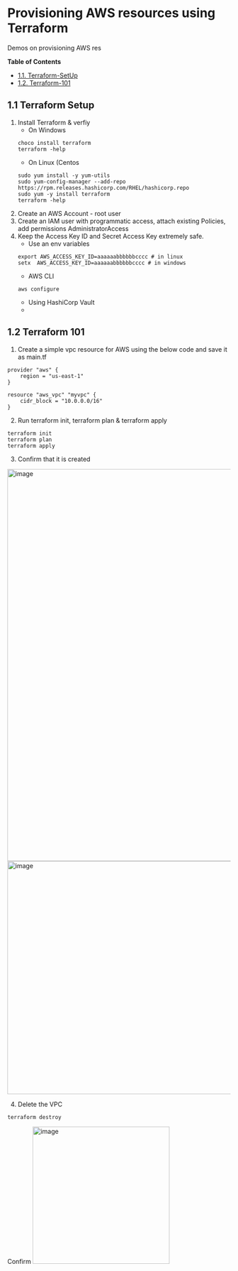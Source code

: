 # Provisioning AWS resources using Terraform
Demos on provisioning AWS res

**Table of Contents**
- [1.1. Terraform-SetUp](#11-Terraform-Setup)
- [1.2. Terraform-101](#12-Terraform-101)



## 1.1 Terraform Setup
1. Install Terraform & verfiy
   - On Windows
   ```
   choco install terraform
   terraform -help
   ```
   - On Linux (Centos
   ```
   sudo yum install -y yum-utils
   sudo yum-config-manager --add-repo https://rpm.releases.hashicorp.com/RHEL/hashicorp.repo
   sudo yum -y install terraform
   terraform -help
   ```
2. Create an AWS Account - root user
3. Create an IAM user with programmatic access, attach existing Policies, add permissions AdministratorAccess
4. Keep the Access Key ID and Secret Access Key extremely safe.
   - Use an env variables
   ```
   export AWS_ACCESS_KEY_ID=aaaaaabbbbbbcccc # in linux
   setx  AWS_ACCESS_KEY_ID=aaaaaabbbbbbcccc # in windows
   ```
   - AWS CLI
   ```
   aws configure
   ```
   - Using HashiCorp Vault
   - 
## 1.2 Terraform 101

1. Create a simple vpc resource for AWS using the below code and save it as main.tf
```
provider "aws" {
    region = "us-east-1"
}

resource "aws_vpc" "myvpc" {
    cidr_block = "10.0.0.0/16"
}
```

2. Run terraform init, terraform plan & terraform apply
```
terraform init
terraform plan
terraform apply
```
3. Confirm that it is created
<img width="883" alt="image" src="https://user-images.githubusercontent.com/49971693/170300494-ad92df6f-58f8-48fa-9c69-0cc5e56a28ab.png">
<img width="525" alt="image" src="https://user-images.githubusercontent.com/49971693/170300546-7bea1496-7143-4bcb-bdd2-73f8e4e16765.png">

4. Delete the VPC
```
terraform destroy
```

Confirm
<img width="309" alt="image" src="https://user-images.githubusercontent.com/49971693/170300986-f8eff18a-10ed-44aa-a045-d6009caa646c.png">




